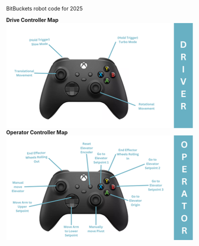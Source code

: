 BitBuckets robot code for 2025

**Drive Controller Map**
![Alt text](DriverController_Map.png)
**Operator Controller Map**
![Alt text](OperatorController_Map.png)